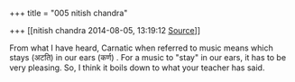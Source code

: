 +++
title = "005 nitish chandra"

+++
[[nitish chandra	2014-08-05, 13:19:12 [Source](https://groups.google.com/g/samskrita/c/5EZhm_sQmDg)]]



From what I have heard, Carnatic when referred to music means which stays (अटति) in our ears (कर्ण) . For a music to "stay" in our ears, it has to be very pleasing. So, I think it boils down to what your teacher has said.  

